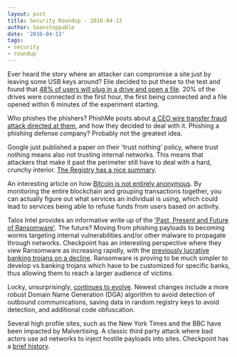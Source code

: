 ```yaml
---
layout: post
title: Security Roundup - 2016-04-13
author: Seanstoppable
date: '2016-04-13'
tags:
- security
- roundup
---
```


Ever heard the story where an attacker can compromise a site just by leaving 
some USB keys around? Elie decided to put these to the test and found that 
[48% of users will plug in a drive and open a file](http://bit.ly/1YsqeHV). 
20% of the drives were connected in the first hour, the first being connected 
and a file opened within 6 minutes of the experiment starting.

Who phishes the phishers? PhishMe posts about [a CEO wire transfer fraud attack 
directed at them](http://bit.ly/1oVrI10), 
and how they decided to deal with it. Phishing a phishing defense company? 
Probably not the greatest idea.

Google just published a paper on their 'trust 
nothing' policy, where trust nothing means also not trusting internal networks. 
This means that attackers that make it past the perimeter still have to deal 
with a hard, crunchy interior. 
[The Registry has a nice summary](http://bit.ly/22sHmOL).

An interesting article on how [Bitcoin is not entirely 
anonymous](http://bit.ly/1NnhmND). 
By monitoring the entire blockchain and grouping transactions together, you can 
actually figure out what services an individual is using, which could lead to 
services being able to refuse funds from users based on activity.

Talos Intel provides an informative write up of the ['Past, Present and Future 
of Ransomware'](http://bit.ly/1Yui15Q). 
The future? Moving from phishing payloads to becoming worms targeting internal 
vulnerabilities and/or other malware to propagate through networks. Checkpoint 
has an interesting perspective where they view Ransomware as increasing 
rapidly, with the [previously lucrative banking trojans on a 
decline](http://bit.ly/1qSAj6u). 
Ransomware is proving to be much simpler to develop vs banking trojans which 
have to be customized for specific banks, thus allowing them to reach a larger 
audience of victims.

Locky, unsurprisingly, [continues to evolve](http://bit.ly/1Wstgxh). 
Newest changes include a more robust Domain Name Generation (DGA) algorithm to 
avoid detection of outbound communications, saving data in random registry 
keys to avoid detection, and additional code obfuscation.

Several high profile sites, such as the New York Times and the BBC have been 
impacted by Malvertising. A classic third party attack where bad actors use ad 
networks to inject hostile payloads into sites. Checkpoint has a 
[brief history](http://bit.ly/23FVBSB).
